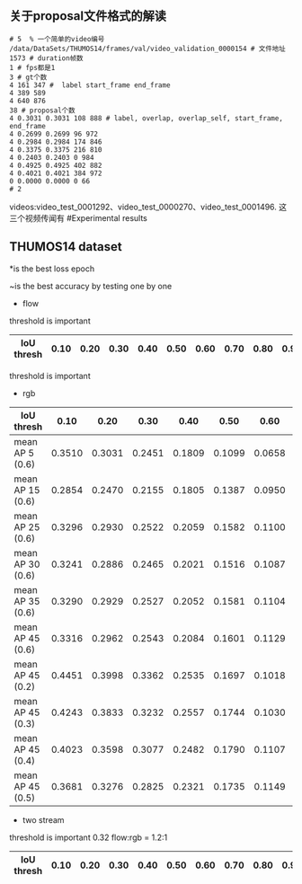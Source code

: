 ## 关于proposal文件格式的解读

``` 
# 5  % 一个简单的video编号
/data/DataSets/THUMOS14/frames/val/video_validation_0000154 # 文件地址
1573 # duration帧数
1 # fps都是1 
3 # gt个数
4 161 347 #  label start_frame end_frame
4 389 589
4 640 876
38 # proposal个数
4 0.3031 0.3031 108 888 # label, overlap, overlap_self, start_frame, end_frame
4 0.2699 0.2699 96 972
4 0.2984 0.2984 174 846
4 0.3375 0.3375 216 810
4 0.2403 0.2403 0 984
4 0.4925 0.4925 402 882
4 0.4021 0.4021 384 972
0 0.0000 0.0000 0 66
# 2
```
 videos:video_test_0001292、video_test_0000270、video_test_0001496.
 这三个视频传闻有
#Experimental results

## THUMOS14 dataset
*is the best loss epoch

~is the best accuracy by testing one by one

* flow

threshold is important 

| IoU thresh | 0.10   | 0.20   | 0.30   | 0.40   | 0.50   | 0.60   | 0.70   | 0.80   | 0.90   | Average |
|------------|--------|--------|--------|--------|--------|--------|--------|--------|--------|---------|

threshold is important
* rgb

| IoU thresh      | 0.10   | 0.20   | 0.30   | 0.40   | 0.50   | 0.60   | 0.70   | 0.80   | 0.90   | Average |
|-----------------|--------|--------|--------|--------|--------|--------|--------|--------|--------|---------|
| mean AP 5  (0.6)| 0.3510 | 0.3031 | 0.2451 | 0.1809 | 0.1099 | 0.0658 | 0.0342 | 0.0107 | 0.0014 | 0.1447  |
| mean AP 15 (0.6)| 0.2854 | 0.2470 | 0.2155 | 0.1805 | 0.1387 | 0.0950 | 0.0566 | 0.0228 | 0.0045 | 0.1384  |
| mean AP 25 (0.6)| 0.3296 | 0.2930 | 0.2522 | 0.2059 | 0.1582 | 0.1100 | 0.0658 | 0.0282 | 0.0065 | 0.1611  |
| mean AP 30 (0.6)| 0.3241 | 0.2886 | 0.2465 | 0.2021 | 0.1516 | 0.1087 | 0.0665 | 0.0279 | 0.0065 | 0.1580  |
| mean AP 35 (0.6)| 0.3290 | 0.2929 | 0.2527 | 0.2052 | 0.1581 | 0.1104 | 0.0681 | 0.0290 | 0.0077 | 0.1615  |
| mean AP 45 (0.6)| 0.3316 | 0.2962 | 0.2543 | 0.2084 | 0.1601 | 0.1129 | 0.0708 | 0.0289 | 0.0070 | 0.1633  |
| mean AP 45 (0.2)| 0.4451 | 0.3998 | 0.3362 | 0.2535 | 0.1697 | 0.1018 | 0.0600 | 0.0238 | 0.0071 | 0.1997  |
| mean AP 45 (0.3)| 0.4243 | 0.3833 | 0.3232 | 0.2557 | 0.1744 | 0.1030 | 0.0592 | 0.0228 | 0.0068 | 0.1948  |
| mean AP 45 (0.4)| 0.4023 | 0.3598 | 0.3077 | 0.2482 | 0.1790 | 0.1107 | 0.0621 | 0.0235 | 0.0069 | 0.1889  |
| mean AP 45 (0.5)| 0.3681 | 0.3276 | 0.2825 | 0.2321 | 0.1735 | 0.1149 | 0.0669 | 0.0246 | 0.0068 | 0.1774  |

* two stream

threshold is important 0.32 flow:rgb = 1.2:1

| IoU thresh | 0.10   | 0.20   | 0.30   | 0.40   | 0.50   | 0.60   | 0.70   | 0.80   | 0.90   | Average |
|------------|--------|--------|--------|--------|--------|--------|--------|--------|--------|---------|
